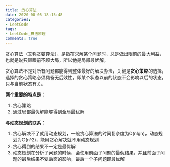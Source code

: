 ```yaml
---
title: 贪心算法
date: 2020-08-05 18:15:48
categories:
- LeetCode
tags:
- LeetCode_算法原理
comments: true
---
```




贪心算法（又称贪婪算法），是指在求解某个问题时，总是做出眼前的最大利益，也就是说只顾眼前不顾大局，所以他是局部最优解。

贪心算法不是对所有问题都能得到整体最好的解决办法，关键是**贪心策略**的选择，选择的贪心策略必须具备无后效性，即某个状态以前的状态不会影响以后的状态，只与当前状态有关。

<!-- more -->

**两个重要的特点是：**

1. 贪心策略
2. 通过局部最优解能够得到全局最优解



**与动态规划的联系：**

1. 贪心解决不了就用动态规划，一般贪心算法的时间复杂度为O(nlgn)，动态规划为O(n^2)，能用贪心解决就不用动态规划
2. 贪心得到的结果不一定是最优解
3. 动态规划在分析子问题的时候，会使用前面子问题的最优结果，并且前面子问题的最后结果不受后面的影响，最后一个子问题即最优解